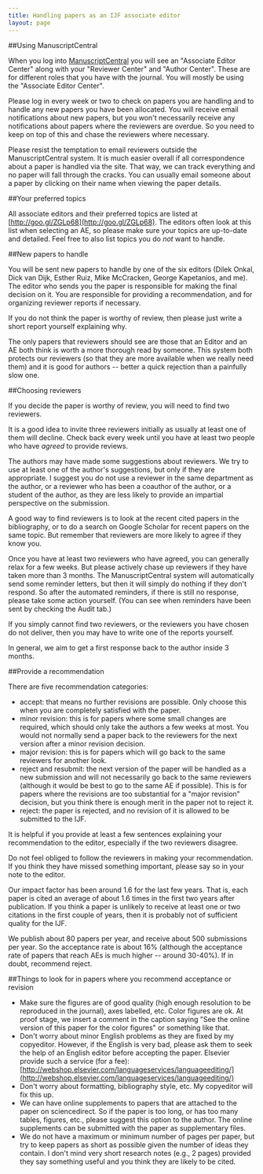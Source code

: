 ```yaml
---
title: Handling papers as an IJF associate editor
layout: page
---
```


##Using ManuscriptCentral

When you log into [ManuscriptCentral](http://mc.manuscriptcentral.com/ijf) you will see an "Associate Editor Center" along with your "Reviewer Center" and "Author Center". These are for different roles that you have with the journal. You will mostly be using the "Associate Editor Center".

Please log in every week or two to check on papers you are handling and to handle any new papers you have been allocated. You will receive email notifications about new papers, but you won't necessarily receive any notifications about papers where the reviewers are overdue. So you need to keep on top of this and chase the reviewers where necessary. 

Please resist the temptation to email reviewers outside the ManuscriptCentral system. It is much easier overall if all correspondence about a paper is handled via the site. That way, we can track everything and no paper will fall through the cracks. You can usually email someone about a paper by clicking on their name when viewing the paper details.

##Your preferred topics

All associate editors and their preferred topics are listed at [http://goo.gl/ZGLp68](http://goo.gl/ZGLp68). The editors often look at this list when selecting an AE, so please make sure your topics are up-to-date and detailed. Feel free to also list topics you do *not* want to handle.

##New papers to handle

You will be sent new papers to handle by one of the six editors (Dilek Onkal, Dick van Dijk, Esther Ruiz, Mike McCracken, George Kapetanios, and me). The editor who sends you the paper is responsible for making the final decision on it. You are responsible for providing a recommendation, and for organizing reviewer reports if necessary. 

If you do not think the paper is worthy of review, then please just write a short report yourself explaining why. 

The only papers that reviewers should see are those that an Editor and an AE both think is worth a more thorough read by someone. This system both protects our reviewers (so that they are more available when we really need them) and it is good for authors -- better a quick rejection than a painfully slow one.

##Choosing reviewers

If you decide the paper is worthy of review, you will need to find two reviewers.

It is a good idea to invite three reviewers initially as usually at least one of them will decline. Check back every week until you have at least two people who have *agreed* to provide reviews.

The authors may have made some suggestions about reviewers. We try to use at least one of the author's suggestions, but only if they are appropriate. I suggest you do not use a reviewer in the same department as the author, or a reviewer who has been a coauthor of the author, or a student of the author, as they are less likely to provide an impartial perspective on the submission.

A good way to find reviewers is to look at the recent cited papers in the bibliography, or to do a search on Google Scholar for recent papers on the same topic. But remember that reviewers are more likely to agree if they know you.

Once you have at least two reviewers who have agreed, you can generally relax for a few weeks. But please actively chase up reviewers if they have taken more than 3 months. The ManuscriptCentral system will automatically send some reminder letters, but then it will simply do nothing if they don't respond. So after the automated reminders, if there is still no response, please take some action yourself. (You can see when reminders have been sent by checking the Audit tab.)

If you simply cannot find two reviewers, or the reviewers you have chosen do not deliver, then you may have to write one of the reports yourself.

In general, we aim to get a first response back to the author inside 3 months.

##Provide a recommendation

There are five recommendation categories:

* accept: that means no further revisions are possible. Only choose this when you are completely satisfied with the paper.
* minor revision: this is for papers where some small changes are required, which should only take the authors a few weeks at most. You would not normally send a paper back to the reviewers for the next version after a minor revision decision.
* major revision: this is for papers which will go back to the same reviewers for another look. 
* reject and resubmit: the next version of the paper will be handled as a new submission and will not necessarily go back to the same reviewers (although it would be best to go to the same AE if possible). This is for papers where the revisions are too substantial for a "major revision" decision, but you think there is enough merit in the paper not to reject it.
* reject: the paper is rejected, and no revision of it is allowed to be submitted to the IJF.

It is helpful if you provide at least a few sentences explaining your recommendation to the editor, especially if the two reviewers disagree.

Do not feel obliged to follow the reviewers in making your recommendation. If you think they have missed something important, please say so in your note to the editor.

Our impact factor has been around 1.6 for the last few years. That is, each paper is cited an average of about 1.6 times in the first two years after publication. If you think a paper is unlikely to receive at least one or two citations in the first couple of years, then it is probably not of sufficient quality for the IJF. 

We publish about 80 papers per year, and receive about 500 submissions per year. So the acceptance rate is about 16% (although the acceptance rate of papers that reach AEs is much higher -- around 30-40%). If in doubt, recommend reject.

##Things to look for in papers where you recommend acceptance or revision

* Make sure the figures are of good quality (high enough resolution to be reproduced in the journal), axes labelled, etc. Color figures are ok. At proof stage, we insert a comment in the caption saying "See the online version of this paper for the color figures" or something like that.
* Don't worry about minor English problems as they are fixed by my copyeditor. However, if the English is very bad, please ask them to seek the help of an English editor before accepting the paper. Elsevier provide such a service (for a fee): [http://webshop.elsevier.com/languageservices/languageediting/](http://webshop.elsevier.com/languageservices/languageediting/)
* Don't worry about formatting, bibliography style, etc. My copyeditor will fix this up.
* We can have online supplements to papers that are attached to the paper on sciencedirect. So if the paper is too long, or has too many tables, figures, etc., please suggest this option to the author. The online supplements can be submitted with the paper as supplementary files. 
* We do not have a maximum or minimum number of pages per paper, but try to keep papers as short as possible given the number of ideas they contain. I don't mind very short research notes (e.g., 2 pages) provided they say something useful and you think they are likely to be cited. 

